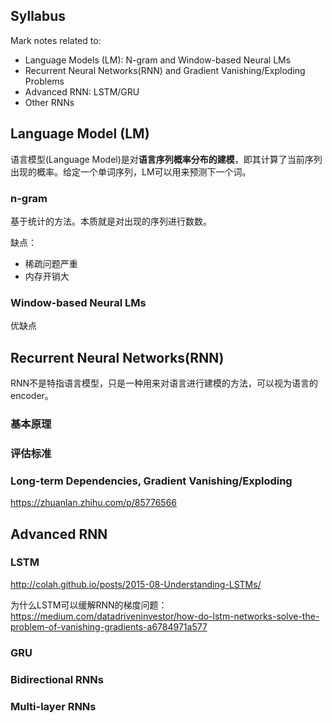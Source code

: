 ## Syllabus

Mark notes related to:

* Language Models (LM): N-gram and Window-based Neural LMs
* Recurrent Neural Networks(RNN) and Gradient Vanishing/Exploding Problems
* Advanced RNN: LSTM/GRU
* Other RNNs

## Language Model (LM)
语言模型(Language Model)是对**语言序列概率分布的建模**，即其计算了当前序列出现的概率。给定一个单词序列，LM可以用来预测下一个词。

### n-gram
基于统计的方法。本质就是对出现的序列进行数数。

缺点：

* 稀疏问题严重
* 内存开销大

### Window-based Neural LMs

优缺点

## Recurrent Neural Networks(RNN)
RNN不是特指语言模型，只是一种用来对语言进行建模的方法，可以视为语言的encoder。

### 基本原理

### 评估标准

### Long-term Dependencies, Gradient Vanishing/Exploding

https://zhuanlan.zhihu.com/p/85776566

## Advanced RNN

### LSTM

http://colah.github.io/posts/2015-08-Understanding-LSTMs/

为什么LSTM可以缓解RNN的梯度问题：
https://medium.com/datadriveninvestor/how-do-lstm-networks-solve-the-problem-of-vanishing-gradients-a6784971a577

### GRU

### Bidirectional RNNs

### Multi-layer RNNs
